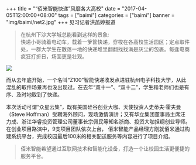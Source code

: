 +++
title = "“佰米智能快递”风靡各大高校"
date = "2017-04-05T12:00:00+08:00"
tags = ["baimi"]
categories = ["baimi"]
banner = "img/baimi/net2.jpg"
+++
见习记者洪菡婷报道   


> 在杭州下沙大学城总能看到这样的景象:  
快递小哥骑着电动车，载着一箩筐快递，穿梭在各高校生活园区；定点取件处，一群大学生在散落一地的快递堆里翻翻找找满是灰尘的包裹。每逢电商疯狂打折日，场面更是壮观。 　　

![](https://jiangtj.gitlab.io/hugo/img/baimi/net2.jpg)


而从去年底开始，一个名叫“Z100”智能快递收发点进驻杭州电子科技大学，从此混乱的取件场景再也没出现过。在去年“双十一”、“双十二”，学生和老师们也是有序、及时地取到了快递。 　 

本次活动可谓“众星云集”，既有美国硅谷创业大咖、天使投资人史蒂夫·霍夫曼（Steve Hoffman）受聘海外顾问，现场激情演讲；又有华立集团董事局主席汪力成、浙江华睿投资管理公司董事长宗佩民等知名浙商、投资大咖担纲创业导师。在创业项目路演中，9支项目团队依次上台， 佰米智能产品经理方刚就佰米通过构建系统平台，完成校园最后100米的相关配送服务等内容进行了项目介绍。   

> 佰米智能希望通过互联网技术和智能化设备，打造一个让校园生活更便捷的服务平台。